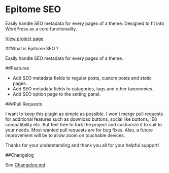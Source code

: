Epitome SEO
===============

Easily handle SEO metadata for every pages of a theme. Designed to fit into WordPress as a core functionality.

[View project page](http://freddessaint.github.com/epitome-seo)

##What is Epitome SEO ?

Easily handle SEO metadata for every pages of a theme.

##Features

* Add SEO metadata fields to regular posts, custom posts and static pages.
* Add SEO metadata fields to catagories, tags and other taxonomies.
* Add SEO option page to the setting panel.

###Pull Requests

I want to keep this plugin as simple as possible. I won't merge pull requests for additional features such as download buttons, social like buttons, IE8 compatibility etc. But feel free to fork the project and customize it to suit to your needs. Most wanted pull requests are for bug fixes. Also, a future improvement will be to allow zoom on touchable devices.

Thanks for your understanding and thank you all for your helpful support!

##Changelog

See [Changelog.md](https://github.com/freddessaint/epitome-seo/blob/master/CHANGELOG.md)